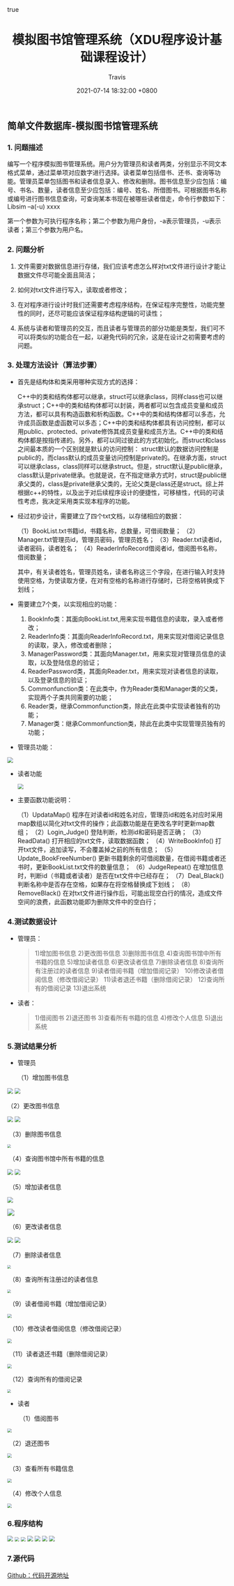 ﻿---
title: 模拟图书馆管理系统（XDU程序设计基础课程设计）
author: Travis <Hongxu Wei>
date: 2021-07-14 18:32:00 +0800
categories: [Programming, Coding]
tags: [Cpp, Course, 程序设计基础课程设计]
math: true
---



## 简单文件数据库-模拟图书馆管理系统

### **1.** 问题描述

编写一个程序模拟图书管理系统。用户分为管理员和读者两类，分别显示不同文本格式菜单，通过菜单项对应数字进行选择。读者菜单包括借书、还书、查询等功能。管理员菜单包括图书和读者信息录入、修改和删除。图书信息至少应包括：编号、书名、数量，读者信息至少应包括：编号、姓名、所借图书。可根据图书名称或编号进行图书信息查询，可查询某本书现在被哪些读者借走，命令行参数如下：Libsim –a(-u) xxxx

第一个参数为可执行程序名称；第二个参数为用户身份，-a表示管理员，-u表示读者；第三个参数为用户名。

### **2.** 问题分析

1) 文件需要对数据信息进行存储，我们应该考虑怎么样对txt文件进行设计才能让数据文件尽可能全面且简洁；

2) 如何对txt文件进行写入，读取或者修改；

3) 在对程序进行设计时我们还需要考虑程序结构，在保证程序完整性，功能完整性的同时，还尽可能应该保证程序结构逻辑的可读性；

4) 系统与读者和管理员的交互，而且读者与管理员的部分功能是类型，我们可不可以将类似的功能合在一起，以避免代码的冗余，这是在设计之初需要考虑的问题。

### **3.** 处理方法设计（算法步骤）

- 首先是结构体和类采用哪种实现方式的选择：

  ​       C++中的类和结构体都可以继承，struct可以继承class，同样class也可以继承struct；C++中的类和结构体都可以封装，两者都可以包含成员变量和成员方法，都可以具有构造函数和析构函数。C++中的类和结构体都可以多态，允许成员函数是虚函数可以多态；C++中的类和结构体都具有访问控制，都可以用public、protected、private修饰其成员变量和成员方法。C++中的类和结构体都是按指传递的。另外，都可以同过彼此的方式初始化。
  ​       而struct和class之间最本质的一个区别就是默认的访问控制： struct默认的数据访问控制是public的，而class默认的成员变量访问控制是private的。在继承方面，struct可以继承class，class同样可以继承struct。但是，struct默认是public继承，class默认是private继承。也就是说，在不指定继承方式时，struct是public继承父类的，class是private继承父类的，无论父类是class还是struct。
  ​       综上并根据c++的特性，以及出于对后续程序设计的便捷性，可移植性，代码的可读性考虑，我决定采用类实现本程序的功能。

- 经过初步设计，需要建立了四个txt文档，以存储相应的数据：

  （1）BookList.txt书籍id，书籍名称，总数量，可借阅数量；
  （2）Manager.txt管理员id，管理员密码，管理员姓名；
  （3）Reader.txt读者id，读者密码，读者姓名；
  （4）ReaderInfoRecord借阅者id，借阅图书名称，借阅数量；

  ​       其中，有关读者姓名，管理员姓名，读者名称这三个字段，在进行输入时支持使用空格，为使读取方便，在对有空格的名称进行存储时，已将空格转换成下划线；

- 需要建立7个类，以实现相应的功能：
  1) BookInfo类：其面向BookList.txt,用来实现书籍信息的读取，录入或者修改；
  2) ReaderInfo类：其面向ReaderInfoRecord.txt，用来实现对借阅记录信息的读取，录入，修改或者删除；
  3) ManagerPassword类：其面向Manager.txt，用来实现对管理员信息的读取，以及登陆信息的验证；
  4) ReaderPassword类，其面向Reader.txt，用来实现对读者信息的读取，以及登录信息的验证；
  5) Commonfunction类：在此类中，作为Reader类和Manager类的父类，实现两个子类共同需要的功能；
  6) Reader类，继承Commonfunction类，除此在此类中实现读者独有的功能；
  7) Manager类：继承Commonfunction类，除此在此类中实现管理员独有的功能；

- 管理员功能：

<img src="https://cdn.jsdelivr.net/gh/Travis1024/PicGo_image@main//20210716121342.png" style="zoom:80%;" />

- 读者功能

  <img src="https://cdn.jsdelivr.net/gh/Travis1024/PicGo_image@main//20210716121405.png" style="zoom:80%;" />

  

- 主要函数功能说明：
  
  （1）UpdataMap()
  		程序在对读者id和姓名对应，管理员id和姓名对应时采用map数组以简化对txt文件的操作；此函数功能是在更改名字时更新map数组；
  （2）Login_Judge()
  		登陆判断，检测id和密码是否正确；
  （3）ReadData()
  		打开相应的txt文件，读取数据函数；
  （4）WriteBookInfo()
  		打开txt文件，追加读写，不会覆盖掉之前的所有信息；
  （5）Update_BookFreeNumber()
  		更新书籍剩余的可借阅数量，在借阅书籍或者还书时，更新BookList.txt文件的数量信息；
  （6）JudgeRepeat()
  		在增加信息时，判断id（书籍或者读者）是否在txt文件中已经存在；
  （7）Deal_Black()
  		判断名称中是否存在空格，如果存在将空格替换成下划线；
  （8）RemoveBlack()
  		在对txt文件进行操作后，可能出现空白行的情况，造成文件空间的浪费，此函数功能即为删除文件中的空白行；

### 4.测试数据设计

- 管理员：

  > 1)增加图书信息
  > 2)更改图书信息
  > 3)删除图书信息
  > 4)查询图书馆中所有书籍的信息
  > 5)增加读者信息
  > 6)更改读者信息
  > 7)删除读者信息
  > 8)查询所有注册过的读者信息
  > 9)读者借阅书籍（增加借阅记录）
  > 10)修改读者借阅信息（修改借阅记录）
  > 11)读者退还书籍（删除借阅记录）
  > 12)查询所有的借阅记录
  > 13)退出系统

- 读者：

  > 1)借阅图书
  > 2)退还图书
  > 3)查看所有书籍的信息
  > 4)修改个人信息
  > 5)退出系统

### 5.测试结果分析

- 管理员

  （1）增加图书信息

<img src="https://cdn.jsdelivr.net/gh/Travis1024/PicGo_image@main//20210716122014.png" style="zoom:80%;" />

<img src="https://cdn.jsdelivr.net/gh/Travis1024/PicGo_image@main//20210716122029.png" style="zoom:80%;" />

 （2）更改图书信息

<img src="https://cdn.jsdelivr.net/gh/Travis1024/PicGo_image@main//20210716122251.png" style="zoom:80%;" />

<img src="https://cdn.jsdelivr.net/gh/Travis1024/PicGo_image@main//20210716122302.png" style="zoom:80%;" />

​		 （3）删除图书信息

<img src="https://cdn.jsdelivr.net/gh/Travis1024/PicGo_image@main//20210716122517.png" style="zoom: 50%;" />

​		（4）查询图书馆中所有书籍的信息

<img src="https://cdn.jsdelivr.net/gh/Travis1024/PicGo_image@main//20210716122632.png" style="zoom:80%;" />

<img src="https://cdn.jsdelivr.net/gh/Travis1024/PicGo_image@main//20210716122648.png" style="zoom:80%;" />

​		（5）增加读者信息

<img src="https://cdn.jsdelivr.net/gh/Travis1024/PicGo_image@main//20210716122717.png" style="zoom:80%;" />

![](https://img-blog.csdnimg.cn/img_convert/78468f3f64dd54824e0aaf51e65a5c11.png)

​		（6）更改读者信息

<img src="https://cdn.jsdelivr.net/gh/Travis1024/PicGo_image@main//20210716122816.png" style="zoom:80%;" />

<img src="https://cdn.jsdelivr.net/gh/Travis1024/PicGo_image@main//20210716122840.png" style="zoom:80%;" />

​		（7）删除读者信息

<img src="https://cdn.jsdelivr.net/gh/Travis1024/PicGo_image@main//20210716122908.png" style="zoom:50%;" />

​		（8）查询所有注册过的读者信息

<img src="https://cdn.jsdelivr.net/gh/Travis1024/PicGo_image@main//20210716123115.png" style="zoom:50%;" />

​		（9）读者借阅书籍（增加借阅记录）

<img src="https://cdn.jsdelivr.net/gh/Travis1024/PicGo_image@main//20210716123148.png" style="zoom:60%;" />

​		（10）修改读者借阅信息（修改借阅记录）

<img src="https://cdn.jsdelivr.net/gh/Travis1024/PicGo_image@main//20210716123222.png" style="zoom:60%;" />

​		（11）读者退还书籍（删除借阅记录）

<img src="https://cdn.jsdelivr.net/gh/Travis1024/PicGo_image@main//20210716123249.png" style="zoom:60%;" />

​		（12）查询所有的借阅记录

<img src="https://cdn.jsdelivr.net/gh/Travis1024/PicGo_image@main//20210716123315.png" style="zoom:50%;" />

- 读者

  ​	（1）借阅图书

<img src="https://cdn.jsdelivr.net/gh/Travis1024/PicGo_image@main//20210716134202.png" style="zoom:60%;" />

​		（2）退还图书

<img src="https://cdn.jsdelivr.net/gh/Travis1024/PicGo_image@main//20210716134225.png" style="zoom:60%;" />

​		（3）查看所有书籍信息

<img src="https://cdn.jsdelivr.net/gh/Travis1024/PicGo_image@main//20210716134243.png" style="zoom:60%;" />

​		（4）修改个人信息

<img src="https://cdn.jsdelivr.net/gh/Travis1024/PicGo_image@main//20210716134317.png" style="zoom:60%;" />



### 6.程序结构

<img src="https://cdn.jsdelivr.net/gh/Travis1024/PicGo_image@main//20210716134330.png" style="zoom:80%;" />

<img src="https://cdn.jsdelivr.net/gh/Travis1024/PicGo_image@main//20210716134348.png" style="zoom: 67%;" />

<img src="https://cdn.jsdelivr.net/gh/Travis1024/PicGo_image@main//20210716134407.png" style="zoom:67%;" />

<img src="https://cdn.jsdelivr.net/gh/Travis1024/PicGo_image@main//20210716134439.png" style="zoom:80%;" />

<img src="https://cdn.jsdelivr.net/gh/Travis1024/PicGo_image@main//20210716134508.png" style="zoom:80%;" />

<img src="https://cdn.jsdelivr.net/gh/Travis1024/PicGo_image@main//20210716134521.png" style="zoom:80%;" />

<img src="https://cdn.jsdelivr.net/gh/Travis1024/PicGo_image@main//20210716134533.png" style="zoom: 80%;" />


### 7.源代码

[Github：代码开源地址](https://github.com/Travis1024/Course_Code/tree/main/Course_Design_Fifth)



